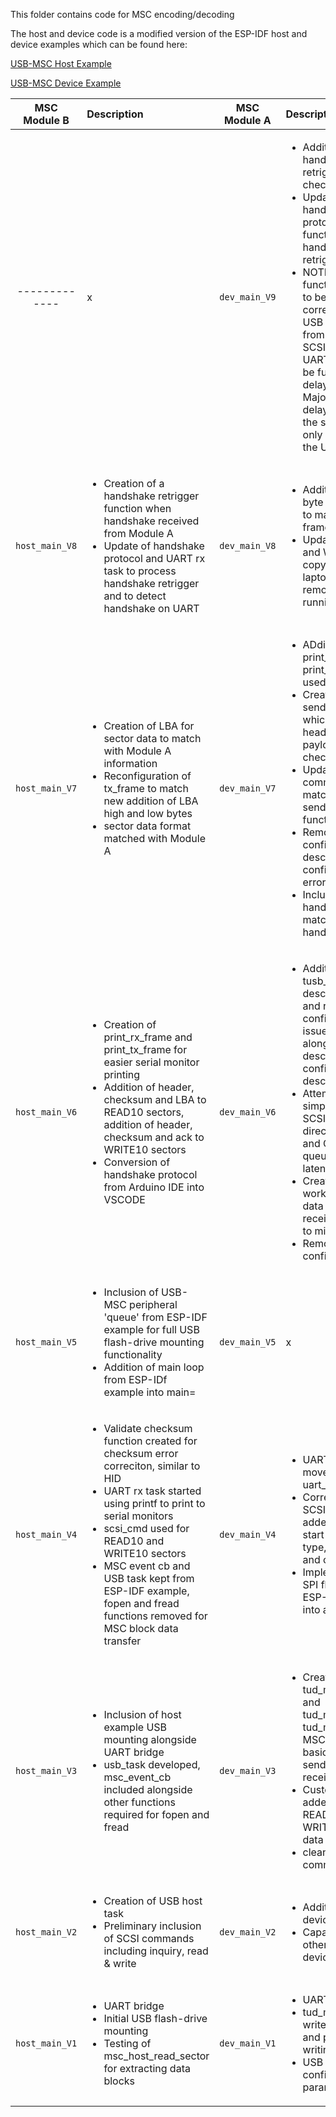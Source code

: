 This folder contains code for MSC encoding/decoding

The host and device code is a modified version of the ESP-IDF host and device examples which can be found here:

[USB-MSC Host Example](https://github.com/espressif/esp-idf/tree/master/examples/peripherals/usb/host/msc)

[USB-MSC Device Example](https://github.com/espressif/esp-idf/tree/master/examples/peripherals/usb/device/tusb_msc_)


| MSC Module B | Description | MSC Module A | Description |
| :-------: | :------ | :-------: | :------- |
| -------------  | x | `dev_main_V9` | <ul><li>Addition of handshake retrigger upon checksum failure</li><li>Updating handshake protocol to match function of handshake retrigger</li><li>NOTE: New functions may have to be created to correctly outline USB desciptors from thsi point as SCSI bridge over UART appears to be functional with a delay of 70ms. Majority of the delay comes from the software with only a 10ms over the UART bridge</li></ul> |
| `host_main_V8` | <ul><li>Creation of a handshake retrigger function when handshake received from Module A</li><li>Update of handshake protocol and UART rx task to process handshake retrigger and to detect handshake on UART</li></ul>| `dev_main_V8` | <ul><li>Addition of high byte and low byte to match host_main frames</li><li>Updating READ10 and WRITE10 to copy sector to laptop after removing LBA and running checksum</li></ul>|
| `host_main_V7` | <ul><li>Creation of LBA for sector data to match with Module A information</li><li>Reconfiguration of tx_frame to match new addition of LBA high and low bytes</li><li>sector data format matched with Module A</li></ul> | `dev_main_V7` | <ul><li>ADdition of print_tx_frame and print_rx_frame as used in host_main</li><li>Creation of send_frame for which includes a header frame, type, payload length and checksum</li><li>Updated SCSI commands to match new send_frame function</li><li>Removal of tusb configuration descriptors as configuration errors still present</li><li>Inclusion of handshake task to match host_main handshake</li></ul> |
| `host_main_V6` | <ul><li>Creation of print_rx_frame and print_tx_frame for easier serial monitor printing</li><li>Addition of header, checksum and LBA to READ10 sectors, addition of header, checksum and ack to WRITE10 sectors</li><li>Conversion of handshake protocol from Arduino IDE into VSCODE</li></ul> | `dev_main_V6` | <ul><li>Addition of tusb_desc_device_t descriptors to try and resolve device configuration issues on laptop alongside string descriptors and configuration descriptors</li><li>Attempted simplification of SCSI commands to directly send CBW and CSW through a queue to reduce latency times</li><li>Creation of MSC worker task for data being received and sent to minimise latency</li><li>Removal of storage configuration</li></ul> |
| `host_main_V5` | <ul><li>Inclusion of USB-MSC peripheral 'queue' from ESP-IDF example for full USB flash-drive mounting functionality</li><li>Addition of main loop from ESP-IDf example into main=</li></ul> | `dev_main_V5` | x |
| `host_main_V4` | <ul><li>Validate checksum function created for checksum error correciton, similar to HID</li><li>UART rx task started using printf to print to serial monitors</li><li>scsi_cmd used for READ10 and WRITE10 sectors</li><li>MSC event cb and USB task kept from ESP-IDF example, fopen and fread functions removed for MSC block data transfer</li></ul> | `dev_main_V4` | <ul><li>UART set up moved to separate uart_init task</li><li>Correct framing for SCSI sectors added including start byte, SCSI type, payload, LBA and checksum</li><li>Implementation of SPI flashing from ESP-IDF example into app_main</li></ul> |
| `host_main_V3` | <ul><li>Inclusion of host example USB mounting alongside UART bridge</li><li>usb_task developed, msc_event_cb included alongside other functions required for fopen and fread</li></ul> | `dev_main_V3` | <ul><li>Creation of tud_msc_read10 and tud_msc_write10, tud_msc_inquiry_cb MSC callbacks with basic sector data sending and receiving</li><li>Customer headers added to both READ10 and WRITE10 sector data</li><li>cleaned up comments</li></ul> |
| `host_main_V2` | <ul><li>Creation of USB host task</li><li>Preliminary inclusion of SCSI commands including inquiry, read & write</li></ul> | `dev_main_V2` | <ul><li>Addition of tud device descriptors</li><li>Capacity check for other board & msc device checks</li></ul> |
| `host_main_V1` | <ul><li>UART bridge</li><li>Initial USB flash-drive mounting</li><li>Testing of msc_host_read_sector for extracting data blocks</li></ul> | `dev_main_V1` | <ul><li>UART bridge</li><li>tud_msc read10 & write10 reading and preliminary writing</li><li>USB device configuration parameters</li></ul> |

